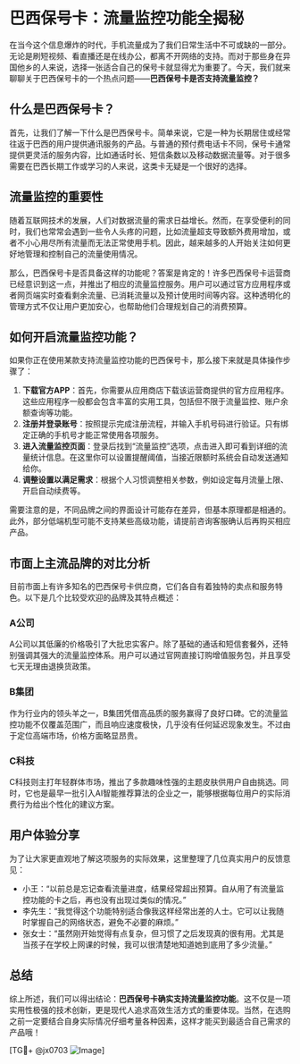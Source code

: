 # 巴西保号卡：流量监控功能全揭秘

在当今这个信息爆炸的时代，手机流量成为了我们日常生活中不可或缺的一部分。无论是刷短视频、看直播还是在线办公，都离不开网络的支持。而对于那些身在异国他乡的人来说，选择一张适合自己的保号卡就显得尤为重要了。今天，我们就来聊聊关于巴西保号卡的一个热点问题——**巴西保号卡是否支持流量监控？**

## 什么是巴西保号卡？

首先，让我们了解一下什么是巴西保号卡。简单来说，它是一种为长期居住或经常往返于巴西的用户提供通讯服务的产品。与普通的预付费电话卡不同，保号卡通常提供更灵活的服务内容，比如通话时长、短信条数以及移动数据流量等。对于很多需要在巴西长期工作或学习的人来说，这类卡无疑是一个很好的选择。

## 流量监控的重要性

随着互联网技术的发展，人们对数据流量的需求日益增长。然而，在享受便利的同时，我们也常常会遇到一些令人头疼的问题，比如流量超支导致额外费用增加，或者不小心用尽所有流量而无法正常使用手机。因此，越来越多的人开始关注如何更好地管理和控制自己的流量使用情况。

那么，巴西保号卡是否具备这样的功能呢？答案是肯定的！许多巴西保号卡运营商已经意识到这一点，并推出了相应的流量监控服务。用户可以通过官方应用程序或者网页端实时查看剩余流量、已消耗流量以及预计使用时间等内容。这种透明化的管理方式不仅让用户更加安心，也帮助他们合理规划自己的消费预算。

## 如何开启流量监控功能？

如果你正在使用某款支持流量监控功能的巴西保号卡，那么接下来就是具体操作步骤了：

1. **下载官方APP**：首先，你需要从应用商店下载该运营商提供的官方应用程序。这些应用程序一般都会包含丰富的实用工具，包括但不限于流量监控、账户余额查询等功能。
2. **注册并登录账号**：按照提示完成注册流程，并输入手机号码进行验证。只有绑定正确的手机号才能正常使用各项服务。
3. **进入流量监控页面**：登录后找到“流量监控”选项，点击进入即可看到详细的流量统计信息。在这里你可以设置提醒阈值，当接近限额时系统会自动发送通知给你。
4. **调整设置以满足需求**：根据个人习惯调整相关参数，例如设定每月流量上限、开启自动续费等。

需要注意的是，不同品牌之间的界面设计可能存在差异，但基本原理都是相通的。此外，部分低端机型可能不支持某些高级功能，请提前咨询客服确认后再购买相应产品。

## 市面上主流品牌的对比分析

目前市面上有许多知名的巴西保号卡供应商，它们各自有着独特的卖点和服务特色。以下是几个比较受欢迎的品牌及其特点概述：

### A公司
A公司以其低廉的价格吸引了大批忠实客户。除了基础的通话和短信套餐外，还特别强调其强大的流量监控体系。用户可以通过官网直接订购增值服务包，并且享受七天无理由退换货政策。

### B集团
作为行业内的领头羊之一，B集团凭借高品质的服务赢得了良好口碑。它的流量监控功能不仅覆盖范围广，而且响应速度极快，几乎没有任何延迟现象发生。不过由于定位高端市场，价格方面略显昂贵。

### C科技
C科技则主打年轻群体市场，推出了多款趣味性强的主题皮肤供用户自由挑选。同时，它也是最早一批引入AI智能推荐算法的企业之一，能够根据每位用户的实际消费行为给出个性化的建议方案。

## 用户体验分享

为了让大家更直观地了解这项服务的实际效果，这里整理了几位真实用户的反馈意见：

- 小王：“以前总是忘记查看流量进度，结果经常超出预算。自从用了有流量监控功能的卡之后，再也没有出现过类似的情况。”
- 李先生：“我觉得这个功能特别适合像我这样经常出差的人士。它可以让我随时掌握自己的网络状态，避免不必要的麻烦。”
- 张女士：“虽然刚开始觉得有点复杂，但习惯了之后发现真的很有用。尤其是当孩子在学校上网课的时候，我可以很清楚地知道她到底用了多少流量。”

## 总结

综上所述，我们可以得出结论：**巴西保号卡确实支持流量监控功能**。这不仅是一项实用性极强的技术创新，更是现代人追求高效生活方式的重要体现。当然，在选购之前一定要结合自身实际情况仔细考量各种因素，这样才能买到最适合自己需求的产品哦！

[TG💪+ @jx0703 ![Image](https://github.com/user-attachments/assets/dbca1d08-cadb-493c-b0ec-ad6f7a83f270)]